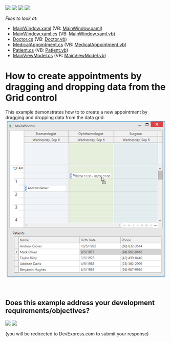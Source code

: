 <!-- default badges list -->
![](https://img.shields.io/endpoint?url=https://codecentral.devexpress.com/api/v1/VersionRange/128655806/21.1.5%2B)
[![](https://img.shields.io/badge/Open_in_DevExpress_Support_Center-FF7200?style=flat-square&logo=DevExpress&logoColor=white)](https://supportcenter.devexpress.com/ticket/details/T545841)
[![](https://img.shields.io/badge/📖_How_to_use_DevExpress_Examples-e9f6fc?style=flat-square)](https://docs.devexpress.com/GeneralInformation/403183)
[![](https://img.shields.io/badge/💬_Leave_Feedback-feecdd?style=flat-square)](#does-this-example-address-your-development-requirementsobjectives)
<!-- default badges end -->
<!-- default file list -->
*Files to look at*:

* [MainWindow.xaml](./CS/DragDropFromGridExample/MainWindow.xaml) (VB: [MainWindow.xaml](./VB/DragDropFromGridExample/MainWindow.xaml))
* [MainWindow.xaml.cs](./CS/DragDropFromGridExample/MainWindow.xaml.cs) (VB: [MainWindow.xaml.vb](./VB/DragDropFromGridExample/MainWindow.xaml.vb))
* [Doctor.cs](./CS/DragDropFromGridExample/Model/Doctor.cs) (VB: [Doctor.vb](./VB/DragDropFromGridExample/Model/Doctor.vb))
* [MedicalAppointment.cs](./CS/DragDropFromGridExample/Model/MedicalAppointment.cs) (VB: [MedicalAppointment.vb](./VB/DragDropFromGridExample/Model/MedicalAppointment.vb))
* [Patient.cs](./CS/DragDropFromGridExample/Model/Patient.cs) (VB: [Patient.vb](./VB/DragDropFromGridExample/Model/Patient.vb))
* [MainViewModel.cs](./CS/DragDropFromGridExample/ViewModel/MainViewModel.cs) (VB: [MainViewModel.vb](./VB/DragDropFromGridExample/ViewModel/MainViewModel.vb))
<!-- default file list end -->
# How to create appointments by dragging and dropping data from the Grid control


This example demonstrates how to to create a new appointment by dragging and dropping data from the data grid.<br><img src="https://raw.githubusercontent.com/DevExpress-Examples/how-to-create-appointments-by-dragging-and-dropping-data-from-the-grid-control-t545841/17.2.3+/media/cc9f498f-a339-4630-9816-bed4ac7fc017.png">

<br/>


<!-- feedback -->
## Does this example address your development requirements/objectives?

[<img src="https://www.devexpress.com/support/examples/i/yes-button.svg"/>](https://www.devexpress.com/support/examples/survey.xml?utm_source=github&utm_campaign=wpf-scheduler-drop-data-from-grid-control-to-create-appointments&~~~was_helpful=yes) [<img src="https://www.devexpress.com/support/examples/i/no-button.svg"/>](https://www.devexpress.com/support/examples/survey.xml?utm_source=github&utm_campaign=wpf-scheduler-drop-data-from-grid-control-to-create-appointments&~~~was_helpful=no)

(you will be redirected to DevExpress.com to submit your response)
<!-- feedback end -->

